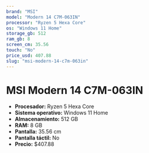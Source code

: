 ```yaml
---
brand: "MSI"
model: "Modern 14 C7M-063IN"
processor: "Ryzen 5 Hexa Core"
os: "Windows 11 Home"
storage_gb: 512
ram_gb: 8
screen_cm: 35.56
touch: "No"
price_usd: 407.88
slug: "msi-modern-14-c7m-063in"
---
```


# MSI Modern 14 C7M-063IN

- **Procesador:** Ryzen 5 Hexa Core
- **Sistema operativo:** Windows 11 Home
- **Almacenamiento:** 512 GB
- **RAM:** 8 GB
- **Pantalla:** 35.56 cm
- **Pantalla táctil:** No
- **Precio:** $407.88
